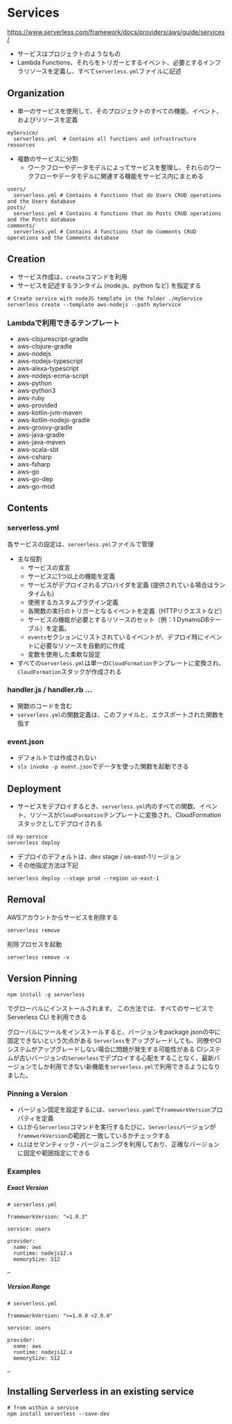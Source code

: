 # Services
https://www.serverless.com/framework/docs/providers/aws/guide/services/

- サービスはプロジェクトのようなもの
- Lambda Functions、それらをトリガーとするイベント、必要とするインフラリソースを定義し、すべて`serverless.yml`ファイルに記述

## Organization

- 単一のサービスを使用して、そのプロジェクトのすべての機能、イベント、およびリソースを定義

```
myService/
  serverless.yml  # Contains all functions and infrastructure resources
```

- 複数のサービスに分割
  - ワークフローやデータモデルによってサービスを整理し、それらのワークフローやデータモデルに関連する機能をサービス内にまとめる

```
users/
  serverless.yml # Contains 4 functions that do Users CRUD operations and the Users database
posts/
  serverless.yml # Contains 4 functions that do Posts CRUD operations and the Posts database
comments/
  serverless.yml # Contains 4 functions that do Comments CRUD operations and the Comments database
```

## Creation
- サービス作成は、`create`コマンドを利用
- サービスを記述するランタイム (node.js、python など) を指定する

```
# Create service with nodeJS template in the folder ./myService
serverless create --template aws-nodejs --path myService
```

### Lambdaで利用できるテンプレート
- aws-clojurescript-gradle
- aws-clojure-gradle
- aws-nodejs
- aws-nodejs-typescript
- aws-alexa-typescript
- aws-nodejs-ecma-script
- aws-python
- aws-python3
- aws-ruby
- aws-provided
- aws-kotlin-jvm-maven
- aws-kotlin-nodejs-gradle
- aws-groovy-gradle
- aws-java-gradle
- aws-java-maven
- aws-scala-sbt
- aws-csharp
- aws-fsharp
- aws-go
- aws-go-dep
- aws-go-mod

## Contents

### serverless.yml
各サービスの設定は、`serverless.yml`ファイルで管理

- 主な役割
  - サービスの宣言
  - サービスに1つ以上の機能を定義
  - サービスがデプロイされるプロバイダを定義 (提供されている場合はランタイムも)
  - 使用するカスタムプラグイン定義
  - 各関数の実行のトリガーとなるイベントを定義（HTTPリクエストなど）
  - サービスの機能が必要とするリソースのセット（例：1 DynamoDBテーブル）を定義。
  - `events`セクションにリストされているイベントが、デプロイ時にイベントに必要なリソースを自動的に作成
  - 変数を使用した柔軟な設定
- すべての`serverless.yml`は単一の`CloudFormation`テンプレートに変換され、`CloudFormation`スタックが作成される

### handler.js / handler.rb ...
- 関数のコードを含む
- `serverless.yml`の関数定義は、このファイルと、エクスポートされた関数を指す

### event.json
- デフォルトでは作成されない
- `sls invoke -p event.json`でデータを使った関数を起動できる

## Deployment
- サービスをデプロイするとき、`serverless.yml`内のすべての関数、イベント、リソースが`CloudFormation`テンプレートに変換され、CloudFormationスタックとしてデプロイされる

```
cd my-service
serverless deploy
```

- デプロイのデフォルトは、dev stage / us-east-1リージョン
- その他指定方法は下記

```
serverless deploy --stage prod --region us-east-1
```

## Removal
AWSアカウントからサービスを削除する
```
serverless remove
```

削除プロセスを起動
```
serverless remove -v
```

## Version Pinning
```
npm install -g serverless
```
でグローバルにインストールされます。
この方法では、すべてのサービスで Serverless CLI を利用できる

グローバルにツールをインストールすると、バージョンをpackage.jsonの中に固定できないという欠点がある
`Serverless`をアップグレードしても、同僚やCIシステムがアップグレードしない場合に問題が発生する可能性がある
CIシステムが古いバージョンの`Serverless`でデプロイする心配をすることなく、最新バージョンでしか利用できない新機能を`serverless.yml`で利用できるようになりました。

### Pinning a Version
- バージョン固定を設定するには、`serverless.yaml`で`frameworkVersion`プロパティを定義
- `CLI`から`Serverless`コマンドを実行するたびに、`Serverless`バージョンが`frameworkVersion`の範囲と一致しているかチェックする
- `CLI`はセマンティック・バージョニングを利用しており、正確なバージョンに固定や範囲指定にできる

### Examples

##### Exact Version
```
# serverless.yml

frameworkVersion: "=1.0.3"

service: users

provider:
  name: aws
  runtime: nodejs12.x
  memorySize: 512

…
```

##### Version Range
```
# serverless.yml

frameworkVersion: ">=1.0.0 <2.0.0"

service: users

provider:
  name: aws
  runtime: nodejs12.x
  memorySize: 512

…
```

## Installing Serverless in an existing service
```
# from within a service
npm install serverless --save-dev
```
